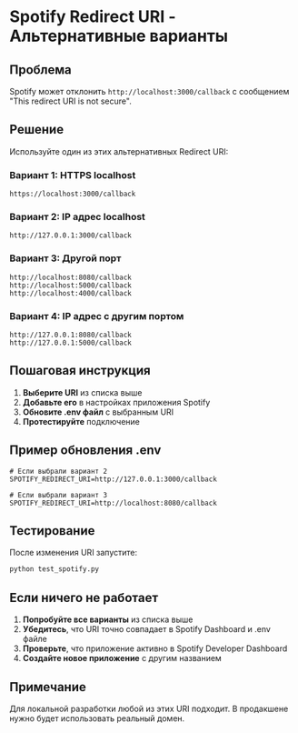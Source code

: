 # Spotify Redirect URI - Альтернативные варианты

## Проблема

Spotify может отклонить `http://localhost:3000/callback` с сообщением "This redirect URI is not secure".

## Решение

Используйте один из этих альтернативных Redirect URI:

### Вариант 1: HTTPS localhost
```
https://localhost:3000/callback
```

### Вариант 2: IP адрес localhost
```
http://127.0.0.1:3000/callback
```

### Вариант 3: Другой порт
```
http://localhost:8080/callback
http://localhost:5000/callback
http://localhost:4000/callback
```

### Вариант 4: IP адрес с другим портом
```
http://127.0.0.1:8080/callback
http://127.0.0.1:5000/callback
```

## Пошаговая инструкция

1. **Выберите URI** из списка выше
2. **Добавьте его** в настройках приложения Spotify
3. **Обновите .env файл** с выбранным URI
4. **Протестируйте** подключение

## Пример обновления .env

```env
# Если выбрали вариант 2
SPOTIFY_REDIRECT_URI=http://127.0.0.1:3000/callback

# Если выбрали вариант 3
SPOTIFY_REDIRECT_URI=http://localhost:8080/callback
```

## Тестирование

После изменения URI запустите:
```bash
python test_spotify.py
```

## Если ничего не работает

1. **Попробуйте все варианты** из списка выше
2. **Убедитесь**, что URI точно совпадает в Spotify Dashboard и .env файле
3. **Проверьте**, что приложение активно в Spotify Developer Dashboard
4. **Создайте новое приложение** с другим названием

## Примечание

Для локальной разработки любой из этих URI подходит. В продакшене нужно будет использовать реальный домен.
